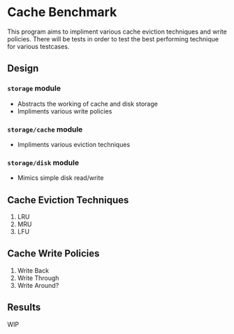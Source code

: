 # Cache Benchmark

This program aims to impliment various cache eviction techniques and write policies. There will be tests in order to test the best performing technique for various testcases.

## Design
### `storage` module
- Abstracts the working of cache and disk storage
- Impliments various write policies

### `storage/cache` module 
-   Impliments various eviction techniques

### `storage/disk` module 
-   Mimics simple disk read/write

## Cache Eviction Techniques
1. LRU
1. MRU
1. LFU

## Cache Write Policies
1. Write Back
1. Write Through
1. Write Around?

## Results
WIP

